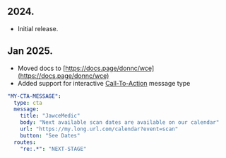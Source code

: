 ## 2024.
* Initial release.

## Jan 2025.
* Moved docs to [https://docs.page/donnc/wce](https://docs.page/donnc/wce)
* Added support for interactive [Call-To-Action](https://developers.facebook.com/docs/whatsapp/cloud-api/messages/interactive-cta-url-messages) message type
```yaml
"MY-CTA-MESSAGE":
  type: cta
  message:
    title: "JawceMedic"
    body: "Next available scan dates are available on our calendar"
    url: "https://my.long.url.com/calendar?event=scan"
    button: "See Dates"
  routes:
    "re:.*": "NEXT-STAGE"
```
